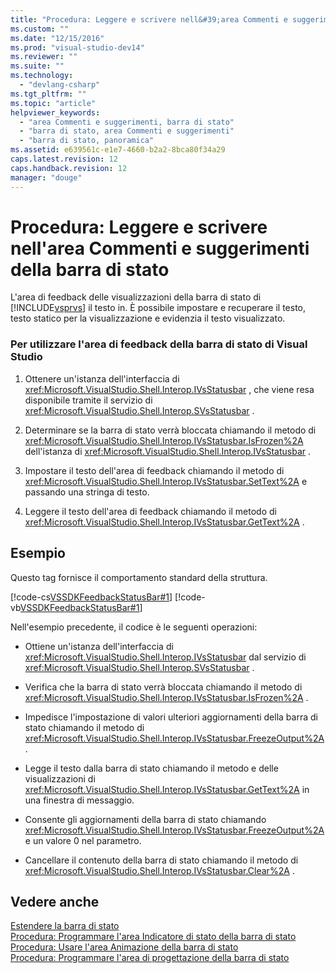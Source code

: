 ```yaml
---
title: "Procedura: Leggere e scrivere nell&#39;area Commenti e suggerimenti della barra di stato | Microsoft Docs"
ms.custom: ""
ms.date: "12/15/2016"
ms.prod: "visual-studio-dev14"
ms.reviewer: ""
ms.suite: ""
ms.technology: 
  - "devlang-csharp"
ms.tgt_pltfrm: ""
ms.topic: "article"
helpviewer_keywords: 
  - "area Commenti e suggerimenti, barra di stato"
  - "barra di stato, area Commenti e suggerimenti"
  - "barra di stato, panoramica"
ms.assetid: e639561c-e1e7-4660-b2a2-8bca80f34a29
caps.latest.revision: 12
caps.handback.revision: 12
manager: "douge"
---
```

# Procedura: Leggere e scrivere nell&#39;area Commenti e suggerimenti della barra di stato
L'area di feedback delle visualizzazioni della barra di stato di [!INCLUDE[vsprvs](../assembler/masm/includes/vsprvs_md.md)] il testo in.  È possibile impostare e recuperare il testo, testo statico per la visualizzazione e evidenzia il testo visualizzato.  
  
### Per utilizzare l'area di feedback della barra di stato di Visual Studio  
  
1.  Ottenere un'istanza dell'interfaccia di <xref:Microsoft.VisualStudio.Shell.Interop.IVsStatusbar> , che viene resa disponibile tramite il servizio di <xref:Microsoft.VisualStudio.Shell.Interop.SVsStatusbar> .  
  
2.  Determinare se la barra di stato verrà bloccata chiamando il metodo di <xref:Microsoft.VisualStudio.Shell.Interop.IVsStatusbar.IsFrozen%2A> dell'istanza di <xref:Microsoft.VisualStudio.Shell.Interop.IVsStatusbar> .  
  
3.  Impostare il testo dell'area di feedback chiamando il metodo di <xref:Microsoft.VisualStudio.Shell.Interop.IVsStatusbar.SetText%2A> e passando una stringa di testo.  
  
4.  Leggere il testo dell'area di feedback chiamando il metodo di <xref:Microsoft.VisualStudio.Shell.Interop.IVsStatusbar.GetText%2A> .  
  
## Esempio  
 Questo tag fornisce il comportamento standard della struttura.  
  
 [!code-cs[VSSDKFeedbackStatusBar#1](../misc/codesnippet/CSharp/how-to-read-from-and-write-to-the-feedback-region-of-the-status-bar_1.cs)]
 [!code-vb[VSSDKFeedbackStatusBar#1](../misc/codesnippet/VisualBasic/how-to-read-from-and-write-to-the-feedback-region-of-the-status-bar_1.vb)]  
  
 Nell'esempio precedente, il codice è le seguenti operazioni:  
  
-   Ottiene un'istanza dell'interfaccia di <xref:Microsoft.VisualStudio.Shell.Interop.IVsStatusbar> dal servizio di <xref:Microsoft.VisualStudio.Shell.Interop.SVsStatusbar> .  
  
-   Verifica che la barra di stato verrà bloccata chiamando il metodo di <xref:Microsoft.VisualStudio.Shell.Interop.IVsStatusbar.IsFrozen%2A> .  
  
-   Impedisce l'impostazione di valori ulteriori aggiornamenti della barra di stato chiamando il metodo di <xref:Microsoft.VisualStudio.Shell.Interop.IVsStatusbar.FreezeOutput%2A> .  
  
-   Legge il testo dalla barra di stato chiamando il metodo e delle visualizzazioni di <xref:Microsoft.VisualStudio.Shell.Interop.IVsStatusbar.GetText%2A> in una finestra di messaggio.  
  
-   Consente gli aggiornamenti della barra di stato chiamando <xref:Microsoft.VisualStudio.Shell.Interop.IVsStatusbar.FreezeOutput%2A> e un valore 0 nel parametro.  
  
-   Cancellare il contenuto della barra di stato chiamando il metodo di <xref:Microsoft.VisualStudio.Shell.Interop.IVsStatusbar.Clear%2A> .  
  
## Vedere anche  
 [Estendere la barra di stato](../Topic/Extending%20the%20Status%20Bar.md)   
 [Procedura: Programmare l'area Indicatore di stato della barra di stato](../misc/how-to-program-the-progress-bar-region-of-the-status-bar.md)   
 [Procedura: Usare l'area Animazione della barra di stato](../misc/how-to-use-the-animation-region-of-the-status-bar.md)   
 [Procedura: Programmare l'area di progettazione della barra di stato](../misc/how-to-program-the-designer-region-of-the-status-bar.md)